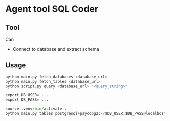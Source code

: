 # Agent tool SQL Coder

## Tool

Can 
  - Connect to database and extract schema

## Usage

```python
python main.py fetch_databases <database_url>
python main.py fetch_tables <database_url>
python script.py query <database_url> "<query_string>"

```

```python
export DB_USER= ...
export DB_PASS= ...

source .venv/bin/activate .
python main.py tables postgresql+psycopg2://$DB_USER:$DB_PASS@localhost cap public
```

